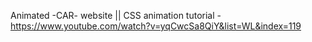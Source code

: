 Animated -CAR- website || CSS animation tutorial - https://www.youtube.com/watch?v=yqCwcSa8QiY&list=WL&index=119